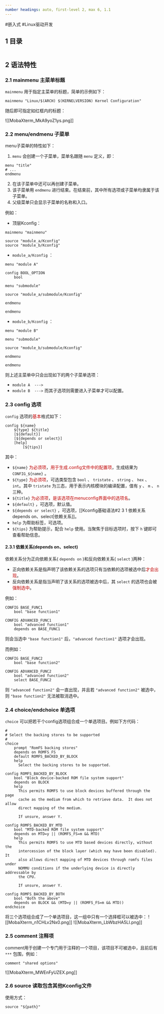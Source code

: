 ```yaml
---
number headings: auto, first-level 2, max 6, 1.1
---
```

#嵌入式 #Linux驱动开发 

## 1 目录

```toc
```

## 2 语法特性

### 2.1 mainmenu 主菜单标题

`mainmenu` 用于指定主菜单的标题，简单的示例如下：

```Kconfig
mainmenu "Linux/$(ARCH) $(KERNELVERSION) Kernel Configuration"
```

随后即可指定如红框内的标题：

![[MobaXterm_MkA9yoZ1ys.png]]

### 2.2 menu/endmenu 子菜单

menu子菜单的特性如下：
1. `menu` 会创建一个子菜单，菜单名跟随 `menu` 定义，即：
```Kconfig
menu "title"
# ...
endmenu
```
2. 在该子菜单中还可以再创建子菜单。
3. 该子菜单用 `endmenu` 进行结束。在结束前，其中所有选项或子菜单均隶属于该子菜单。
4. 父级菜单只会显示子菜单的名称和入口。

例如：
- 顶层Kconfig：
```Kconfig
mainmenu "mainmenu"

source "module_a/Kconfig"
source "module_b/Kconfig"
```
- `module_a/Kconfig` ：
```dts
menu "module A"

config BOOL_OPTION  
    bool  

menu "submodule"

source "module_a/submodule/Kconfig"

endmenu

endmenu
```
- `module_b/Kconfig` ：
```dts
menu "module B"

menu "submodule"

source "module_b/submodule/Kconfig"

endmenu

endmenu
```
则上述主菜单中只会出现如下的两个子菜单选项：
- `module A  --->`
- `module B  --->`
而其子选项则需要进入子菜单才可以配置。

### 2.3 config 选项

`config` 选项的<font color="#c00000">基本</font>格式如下：

```Kconfig
config ${name}
	${type} ${title}
	[${default}]
	[${depends or select}]
	[help]
		[${tips}]
```

其中：
- `${name}` <font color="#c00000">为必须项</font>，<font color="#c00000">用于生成.config文件中的配置项</font>，生成结果为 `CONFIG_${name}` 。
- `${type}` <font color="#c00000">为必须项</font>，可选类型包含 `bool` 、 `tristate` 、 `string` 、 `hex` 、 `int`。其中 `tristate` 为三态，用于表示内核模块的编译配置，值有 `y` 、 `m` 、 `n` 三种。
- `${title}` <font color="#c00000">为必须项</font>，<font color="#c00000">是该选项在menuconfig界面中的选项名</font>。
- `${default}` ，可选项，默认值。
- `${depends or select}` ，可选项，[[Kconfig基础语法#2 3 1 依赖关系 depends on、select|依赖关系]]。
- `help` 为帮助标签，可选项。
- `${tips}` 为帮助提示，配合 `help` 使用。当聚焦于目标选项时，按下 `h` 键即可查看帮助信息。

#### 2.3.1 依赖关系(depends on、select)

依赖关系分为正向依赖关系( `depends on` )和反向依赖关系( `select` )两种：
- 正向依赖关系是指声明了该依赖关系的选项只有当依赖的选项被选中后<font color="#c00000">才会出现</font>。
- 反向依赖关系是指当声明了该关系的选项被选中后，其 `select` 的选项也会被<font color="#c00000">强制选中</font>。

例如：

```Kconfig
CONFIG BASE_FUNC1
	bool "base function1"

CONFIG ADVANCED_FUNC1
	bool "advanced function1"
	depends on BASE_FUNC1
```

则会当选中 `"base function1"` 后，`"advanced function1"` 选项才会出现。

而例如：

```Kconfig
CONFIG BASE_FUNC2
	bool "base function2"

CONFIG ADVANCED_FUNC2
	bool "advanced function2"
	select BASE_FUNC2
```

则 `"advanced function2"` 会一直出现，并且若 `"advanced function2"` 被选中，则 `"base function2"` 无法被取消选中。

### 2.4 choice/endchoice 单选项

`choice` 可以把若干个config选项组合成一个单选项目。例如下方代码：

```Kconfig
#  
# Select the backing stores to be supported  
#  
choice  
    prompt "RomFS backing stores"  
    depends on ROMFS_FS  
    default ROMFS_BACKED_BY_BLOCK  
    help  
      Select the backing stores to be supported.  
  
config ROMFS_BACKED_BY_BLOCK  
    bool "Block device-backed ROM file system support"  
    depends on BLOCK  
    help  
      This permits ROMFS to use block devices buffered through the page  
      cache as the medium from which to retrieve data.  It does not allow  
      direct mapping of the medium.  
  
      If unsure, answer Y.  
  
config ROMFS_BACKED_BY_MTD  
    bool "MTD-backed ROM file system support"  
    depends on MTD=y || (ROMFS_FS=m && MTD)  
    help  
      This permits ROMFS to use MTD based devices directly, without the  
      intercession of the block layer (which may have been disabled).  It  
      also allows direct mapping of MTD devices through romfs files under  
      NOMMU conditions if the underlying device is directly addressable by  
      the CPU.  
  
      If unsure, answer Y.  
  
config ROMFS_BACKED_BY_BOTH  
    bool "Both the above"  
    depends on BLOCK && (MTD=y || (ROMFS_FS=m && MTD))  
endchoice
```

将三个选项组合成了一个单选项目，这一组中只有一个选择框可以被选中：
![[MobaXterm_n1CHLv2Nx0.png]]
![[MobaXterm_LbWbzHA5LI.png]]

### 2.5 comment 注释项

comment用于创建一个专门用于注释的一个项目，该项目不可被选中，且前后有 `***` 包围，例如：

```Kconfig
comment "shared options"
```

![[MobaXterm_MWEnFyUZEX.png]]

### 2.6 source 读取包含其他Kconfig文件

使用方式：

```Kconfig
source "${path}"
```
